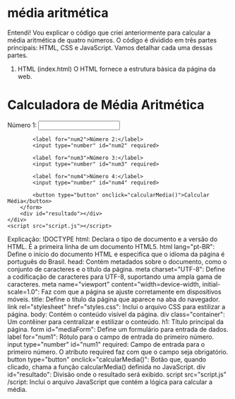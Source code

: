 # média aritmética
Entendi! Vou explicar o código que criei anteriormente para calcular a média aritmética de quatro números. O código é dividido em três partes principais: HTML, CSS e JavaScript. Vamos detalhar cada uma dessas partes.

1. HTML (index.html)
O HTML fornece a estrutura básica da página da web.
<!DOCTYPE html>
<html lang="pt-BR">
<head>
    <meta charset="UTF-8">
    <meta name="viewport" content="width=device-width, initial-scale=1.0">
    <title>Calculadora de Média Aritmética</title>
    <link rel="stylesheet" href="styles.css">
</head>
<body>
    <div class="container">
        <h1>Calculadora de Média Aritmética</h1>
        <form id="mediaForm">
            <label for="num1">Número 1:</label>
            <input type="number" id="num1" required>
            
            <label for="num2">Número 2:</label>
            <input type="number" id="num2" required>
            
            <label for="num3">Número 3:</label>
            <input type="number" id="num3" required>
            
            <label for="num4">Número 4:</label>
            <input type="number" id="num4" required>
            
            <button type="button" onclick="calcularMedia()">Calcular Média</button>
        </form>
        <div id="resultado"></div>
    </div>
    <script src="script.js"></script>
</body>
</html>

Explicação:
!DOCTYPE html: Declara o tipo de documento e a versão do HTML. É a primeira linha de um documento HTML5.
html lang="pt-BR": Define o início do documento HTML e especifica que o idioma da página é português do Brasil.
head: Contém metadados sobre o documento, como o conjunto de caracteres e o título da página.
meta charset="UTF-8": Define a codificação de caracteres para UTF-8, suportando uma ampla gama de caracteres.
meta name="viewport" content="width=device-width, initial-scale=1.0": Faz com que a página se ajuste corretamente em dispositivos móveis.
title: Define o título da página que aparece na aba do navegador.
link rel="stylesheet" href="styles.css": Inclui o arquivo CSS para estilizar a página.
body: Contém o conteúdo visível da página.
div class="container": Um contêiner para centralizar e estilizar o conteúdo.
h1: Título principal da página.
form id="mediaForm": Define um formulário para entrada de dados.
label for="num1": Rótulo para o campo de entrada do primeiro número.
input type="number" id="num1" required: Campo de entrada para o primeiro número. O atributo required faz com que o campo seja obrigatório.
button type="button" onclick="calcularMedia()": Botão que, quando clicado, chama a função calcularMedia() definida no JavaScript.
div id="resultado": Divisão onde o resultado será exibido.
script src="script.js" /script: Inclui o arquivo JavaScript que contém a lógica para calcular a média.
